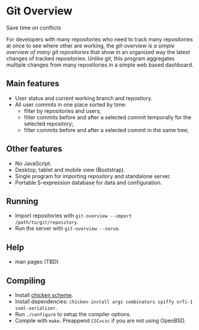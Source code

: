 # Git Overview
Save time on conflicts

For developers with many repositories who need to track many repositories at once to see where other are working,
the _git-overview is a simple overview of many git repositories_ that show in an organized way the latest changes of tracked repositories.
Unlike git, this program aggregates multiple changes from many repositories in a simple web based dashboard.

## Main features
- User status and current working branch and repository.
- All user commits in one place sorted by time:
	- filter by repositories and users;
  - filter commits before and after a selected commit temporally for the selected repository;
  - filter commits before and after a selected commit in the same tree;

## Other features
- No JavaScript.
- Desktop, tablet and mobile view (Bootstrap).
- Single program for importing repository and standalone server.
- Portable S-expression database for data and configuration.

## Running
- Import repositories with `git-overview --import /path/to/git/repository`.
- Run the server with `git-overview --serve`.

## Help
- man pages (TBD)

## Compiling
- Install [chicken scheme](//call-cc.org).
- Install dependencies: `chicken-install args combinators spiffy srfi-1 sxml-serializer`.
- Run `./configure` to setup the compiler options.
- Compile with `make`. Preappend `CSC=csc` if you are not using OpenBSD.

